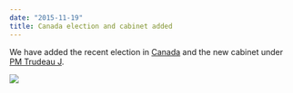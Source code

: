```yaml
---
date: "2015-11-19"
title: Canada election and cabinet added
---
```


We have added the recent election in [Canada](http://www.parlgov.org/explore/can/election/2015-10-19/) and the new cabinet under [PM Trudeau J](http://www.parlgov.org/explore/can/cabinet/2015-11-04/).

![](/images/parliament-scotland.jpg)
